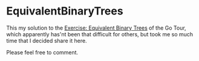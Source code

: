 # EquivalentBinaryTrees

This my solution to the [Exercise: Equivalent Binary Trees](https://go.dev/tour/concurrency/7)  of the Go Tour, which apparently has'nt been that difficult for others, but took me so much time that I decided share it here.

Please feel free to comment.
